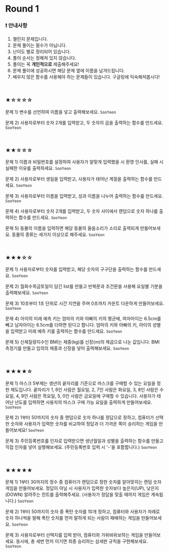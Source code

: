# Round 1

### ❗ 안내사항
1. 챌린지 문제입니다.
2. 문제 풀이는 필수가 아닙니다.
3. 난이도 별로 정리되어 있습니다.
4. 풀이 순서는 정해져 있지 않습니다.
5. 풀이는 꼭 **개인적으로** 제출해주세요!
6. 문제 풀이에 성공하시면 해당 문제 옆에 이름을 남겨드립니다.
7. 배우지 않은 함수를 사용해야 하는 문제들이 있습니다. 구글링에 익숙해져봅시다!

<br>

### ★☆☆☆☆

문제 1) 변수를 선언하여 이름을 넣고 출력해보세요. `SooYeon`

문제 2) 사용자로부터 숫자 2개를 입력받고, 두 숫자의 곱을 출력하는 함수를 만드세요. `SooYeon`

<br>

### ★★☆☆☆

문제 1) 이름과 비밀번호를 설정하여 사용자가 알맞게 입력했을 시 환영 인사를, 실패 시 실패한 이유를 출력하세요. `SooYeon`

문제 2) 사용자로부터 생일을 입력받고, 사용자가 태어난 계절을 출력하는 함수를 만드세요. `SooYeon`

문제 3) 사용자로부터 이름을 입력받고, 성과 이름을 나누어 출력하는 함수를 만드세요. `SooYeon`

문제 4) 사용자로부터 숫자 2개를 입력받고, 두 숫자 사이에서 랜덤으로 숫자 하나를 출력하는 함수를 만드세요. `SooYeon`

문제 5) 동물의 이름을 입력하면 해당 동물의 울음소리가 소리로 출력되게 만들어보세요. 동물의 종류는 세가지 이상으로 해주세요. `SooYeon`

<br>

### ★★★☆☆

문제 1) 사용자로부터 숫자를 입력받고, 해당 숫자의 구구단을 출력하는 함수를 만드세요. `SooYeon`

문제 2) 월화수목금토일이 담긴 list를 만들고 반복문과 조건문을 사용해 요일별 기분을 출력해보세요. `SooYeon`

문제 3) 10초부터 1초 단위로 시간 지연을 주며 0초까지 카운트 다운하게 만들어보세요. `SooYeon`

문제 4) 아이의 미래 예측 키는 엄마의 키와 아빠의 키의 평균에, 여자아이는 6.5cm를 빼고 남자아이는 6.5cm를 더하면 된다고 합니다. 엄마의 키와 아빠의 키, 아이의 성별을 입력받고 미래 예측 키를 출력하는 함수를 만드세요. `SooYeon`

문제 5) 신체질량지수인 BMI는 체중(kg)를 신장(m)의 제곱으로 나눈 값입니다. BMI 측정기를 만들고 임의의 체중과 신장을 넣어 출력해보세요. `SooYeon`

<br>

### ★★★★☆

문제 1) 마스크 5부제는 생년의 끝자리를 기준으로 마스크를 구매할 수 있는 요일을 정한 제도입니다. 끝자리가 1, 6인 사람은 월요일, 2, 7인 사람은 화요일, 3, 8인 사람은 수요일, 4, 9인 사람은 목요일, 5, 0인 사람은 금요일에 구매할 수 있습니다. 사용자가 태어난 년도를 입력하면 사용자의 마스크 구매 가능 요일을 출력하게 만들어보세요. `SooYeon`

문제 2) 1부터 50까지의 숫자 중 랜덤으로 숫자 하나를 정답으로 정하고, 컴퓨터가 선택한 숫자와 사용자가 입력한 숫자를 비교하여 정답과 더 가까운 쪽이 승리하는 게임을 만들어보세요! `SooYeon`

문제 3) 주민등록번호를 인자로 입력받으면 생년월일과 성별을 출력하는 함수를 만들고 직접 인자를 넣어 실행해보세요. (주민등록번호 입력 시 '-'을 포함합니다.) `SooYeon`

<br>

### ★★★★★

문제 1) 1부터 30까지의 정수 중 컴퓨터가 랜덤으로 정한 숫자를 알아맞히는 랜덤 숫자 게임을 만들어보세요. 정답이 아닐 시 사용자가 입력한 숫자보다 높은지(UP), 낮은지(DOWN) 알려주는 힌트를 출력해주세요. (사용자가 정답을 맞출 때까지 게임은 계속됩니다.) `SooYeon`

문제 2) 1부터 50까지의 숫자 중 폭탄 숫자를 10개 정하고, 컴퓨터와 사용자가 차례로 숫자 하나씩을 말해 폭탄 숫자를 먼저 말하게 되는 사람이 패배하는 게임을 만들어보세요. `SooYeon`

문제 3) 사용자로부터 선택지를 입력 받아, 컴퓨터와 가위바위보하는 게임을 만들어보세요. 동시에, 총 세번 먼저 이기면 최종 승리하는 삼세판 규칙을 구현해보세요. `SooYeon`
